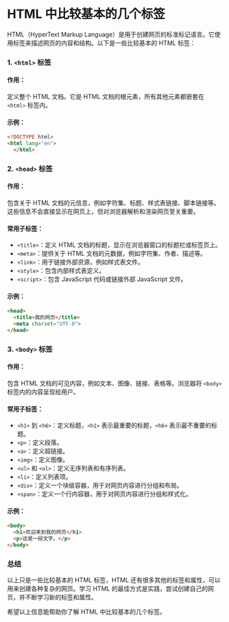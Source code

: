 # HTML 中比较基本的几个标签

HTML（HyperText Markup Language）是用于创建网页的标准标记语言。它使用标签来描述网页的内容和结构。以下是一些比较基本的 HTML 标签：

### 1.  `<html>` 标签

#### 作用：

定义整个 HTML 文档。它是 HTML 文档的根元素，所有其他元素都嵌套在 `<html>` 标签内。

#### 示例：

```html
<!DOCTYPE html>
<html lang="en">
  </html>
```

### 2. `<head>` 标签

#### 作用：

包含关于 HTML 文档的元信息，例如字符集、标题、样式表链接、脚本链接等。这些信息不会直接显示在网页上，但对浏览器解析和渲染网页至关重要。

#### 常用子标签：

*   `<title>`：定义 HTML 文档的标题，显示在浏览器窗口的标题栏或标签页上。
*   `<meta>`：提供关于 HTML 文档的元数据，例如字符集、作者、描述等。
*   `<link>`：用于链接外部资源，例如样式表文件。
*   `<style>`：包含内部样式表定义。
*   `<script>`：包含 JavaScript 代码或链接外部 JavaScript 文件。

#### 示例：

```html
<head>
  <title>我的网页</title>
  <meta charset="UTF-8">
</head>
```

### 3. `<body>` 标签

#### 作用：

包含 HTML 文档的可见内容，例如文本、图像、链接、表格等。浏览器将 `<body>` 标签内的内容呈现给用户。

#### 常用子标签：

*   `<h1>` 到 `<h6>`：定义标题，`<h1>` 表示最重要的标题，`<h6>` 表示最不重要的标题。
*   `<p>`：定义段落。
*   `<a>`：定义超链接。
*   `<img>`：定义图像。
*   `<ul>` 和 `<ol>`：定义无序列表和有序列表。
*   `<li>`：定义列表项。
*   `<div>`：定义一个块级容器，用于对网页内容进行分组和布局。
*   `<span>`：定义一个行内容器，用于对网页内容进行分组和样式化。

#### 示例：

```html
<body>
  <h1>欢迎来到我的网页</h1>
  <p>这是一段文字。</p>
</body>
```

### 总结

以上只是一些比较基本的 HTML 标签，HTML 还有很多其他的标签和属性，可以用来创建各种复杂的网页。学习 HTML 的最佳方式是实践，尝试创建自己的网页，并不断学习新的标签和属性。 

希望以上信息能帮助你了解 HTML 中比较基本的几个标签。
